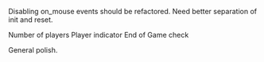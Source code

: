 Disabling on_mouse events should be refactored.  Need better separation of init and reset.

Number of players
Player indicator
End of Game check

General polish.